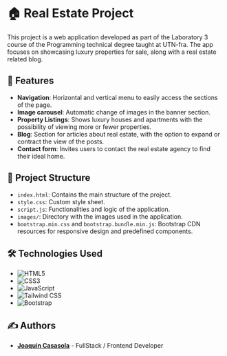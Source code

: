 # 🏠 Real Estate Project

This project is a web application developed as part of the Laboratory 3 course of the Programming technical degree taught at UTN-fra. The app focuses on showcasing luxury properties for sale, along with a real estate related blog.

## 🌟 Features

- **Navigation**: Horizontal and vertical menu to easily access the sections of the page.
- **Image carousel**: Automatic change of images in the banner section.
- **Property Listings**: Shows luxury houses and apartments with the possibility of viewing more or fewer properties.
- **Blog**: Section for articles about real estate, with the option to expand or contract the view of the posts.
- **Contact form**: Invites users to contact the real estate agency to find their ideal home.

## 📁 Project Structure

- `index.html`: Contains the main structure of the project.
- `style.css`: Custom style sheet.
- `script.js`: Functionalities and logic of the application.
- `images/`: Directory with the images used in the application.
- `bootstrap.min.css` and `bootstrap.bundle.min.js`: Bootstrap CDN resources for responsive design and predefined components.

## 🛠️ Technologies Used

- ![HTML5](https://img.shields.io/badge/HTML5-E34F26?style=for-the-badge&logo=html5&logoColor=white)
- ![CSS3](https://img.shields.io/badge/CSS3-1572B6?style=for-the-badge&logo=css3&logoColor=white)
- ![JavaScript](https://img.shields.io/badge/JavaScript-F7DF1E?style=for-the-badge&logo=javascript&logoColor=black)
- ![Tailwind CSS](https://img.shields.io/badge/Tailwind_CSS-38B2AC?style=for-the-badge&logo=tailwind-css&logoColor=white)
- ![Bootstrap](https://img.shields.io/badge/Bootstrap-7952B3?style=for-the-badge&logo=bootstrap&logoColor=white)


## ✍️ Authors

- **[Joaquín Casasola](https://github.com/JoacoCasasola)** - FullStack / Frontend Developer
